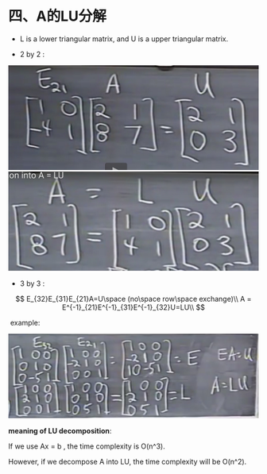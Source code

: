 # 四、A的LU分解

- L is a lower triangular matrix, and U is a upper triangular matrix.

- 2 by 2 :

<img src="../typora-images/LA-LU.jpeg" style="zoom:50%;" />

<img src="../typora-images/LA-LU1.jpeg" style="zoom:50%;" />

- 3 by 3 :

$$
E_{32}E_{31}E_{21}A=U\space (no\space row\space exchange)\\
A = E^{-1}_{21}E^{-1}_{31}E^{-1}_{32}U=LU\\
$$

​	example:

<img src="../typora-images/LA-LU2.jpeg" style="zoom:50%;" />



**meaning of LU decomposition**:

If we use Ax = b , the time complexity is O(n^3).

However, if we decompose A into LU, the time complexity will be O(n^2).


